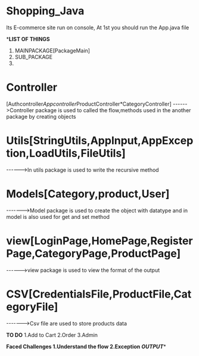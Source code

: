 # Shopping_Java
Its E-commerce site run on console,
At 1st you should run the App.java file 


***********LIST OF THINGS**********
1. MAINPACKAGE[PackageMain]
2. SUB_PACKAGE
3. 
# Controller
[Authcontroller*Appcontroller*ProductController*CategoryController]
------>Controller package is used to called the flow,methods used in the another package by creating objects

# Utils[StringUtils,AppInput,AppException,LoadUtils,FileUtils]
------>In utils package is used to write the recursive method

# Models[Category,product,User]
------->Model package is used to create the object with datatype and in model is also used for get and set method

# view[LoginPage,HomePage,RegisterPage,CategoryPage,ProductPage]
------>view package is used to view the format of the output

# CSV[CredentialsFile,ProductFile,CategoryFile]
------->Csv file are used to store products data

****************TO DO****************
1.Add to Cart
2.Order
3.Admin 

************Faced Challenges********
1.Understand the flow
2.Exception
***********OUTPUT****************

